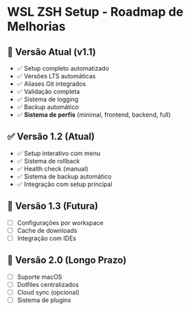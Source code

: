 # WSL ZSH Setup - Roadmap de Melhorias

## 🎯 Versão Atual (v1.1) 
- ✅ Setup completo automatizado
- ✅ Versões LTS automáticas
- ✅ Aliases Git integrados
- ✅ Validação completa
- ✅ Sistema de logging
- ✅ Backup automático
- ✅ **Sistema de perfis** (minimal, frontend, backend, full)

## ✅ Versão 1.2 (Atual)
- ✅ Setup interativo com menu
- ✅ Sistema de rollback
- ✅ Health check (manual)
- ✅ Sistema de backup automático
- ✅ Integração com setup principal

## 🔮 Versão 1.3 (Futura)
- [ ] Configurações por workspace
- [ ] Cache de downloads
- [ ] Integração com IDEs

## 🌟 Versão 2.0 (Longo Prazo)
- [ ] Suporte macOS
- [ ] Dotfiles centralizados
- [ ] Cloud sync (opcional)
- [ ] Sistema de plugins
